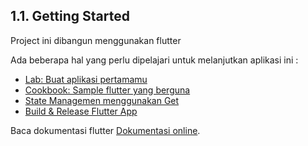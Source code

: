 

## 1.1. Getting Started

Project ini dibangun menggunakan flutter

Ada beberapa hal yang perlu dipelajari untuk melanjutkan aplikasi ini :

- [Lab: Buat aplikasi pertamamu](https://flutter.dev/docs/get-started/codelab)
- [Cookbook: Sample flutter yang berguna](https://flutter.dev/docs/cookbook)
- [State Managemen menggunakan Get](https://pub.dev/packages/get)
- [Build & Release Flutter App](https://flutter.dev/docs/deployment/android)

Baca dokumentasi flutter
[Dokumentasi online](https://flutter.dev/docs).

